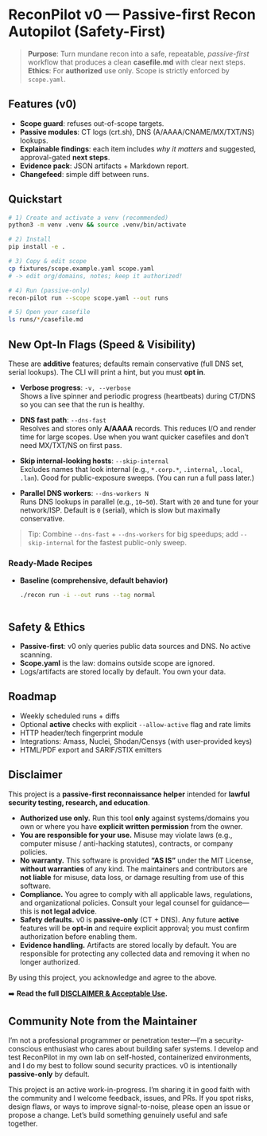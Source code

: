 # ReconPilot v0 — Passive-first Recon Autopilot (Safety-First)

> **Purpose**: Turn mundane recon into a safe, repeatable, *passive-first* workflow that produces a clean **casefile.md** with clear next steps.  
> **Ethics**: For **authorized** use only. Scope is strictly enforced by `scope.yaml`.

## Features (v0)
- **Scope guard**: refuses out-of-scope targets.
- **Passive modules**: CT logs (crt.sh), DNS (A/AAAA/CNAME/MX/TXT/NS) lookups.
- **Explainable findings**: each item includes *why it matters* and suggested, approval-gated **next steps**.
- **Evidence pack**: JSON artifacts + Markdown report.
- **Changefeed**: simple diff between runs.

## Quickstart
```bash
# 1) Create and activate a venv (recommended)
python3 -m venv .venv && source .venv/bin/activate

# 2) Install
pip install -e .

# 3) Copy & edit scope
cp fixtures/scope.example.yaml scope.yaml
# -> edit org/domains, notes; keep it authorized!

# 4) Run (passive-only)
recon-pilot run --scope scope.yaml --out runs

# 5) Open your casefile
ls runs/*/casefile.md
```
## New Opt-In Flags (Speed & Visibility)

These are **additive** features; defaults remain conservative (full DNS set, serial lookups). The CLI will print a hint, but you must **opt in**.

- **Verbose progress**: `-v, --verbose`  
  Shows a live spinner and periodic progress (heartbeats) during CT/DNS so you can see that the run is healthy.

- **DNS fast path**: `--dns-fast`  
  Resolves and stores only **A/AAAA** records. This reduces I/O and render time for large scopes. Use when you want quicker casefiles and don’t need MX/TXT/NS on first pass.

- **Skip internal-looking hosts**: `--skip-internal`  
  Excludes names that look internal (e.g., `*.corp.*`, `.internal`, `.local`, `.lan`). Good for public-exposure sweeps. (You can run a full pass later.)

- **Parallel DNS workers**: `--dns-workers N`  
  Runs DNS lookups in parallel (e.g., `10–50`). Start with `20` and tune for your network/ISP. Default is `0` (serial), which is slow but maximally conservative.

> Tip: Combine `--dns-fast` + `--dns-workers` for big speedups; add `--skip-internal` for the fastest public-only sweep.

### Ready-Made Recipes

- **Baseline (comprehensive, default behavior)**  
  ```bash
  ./recon run -i --out runs --tag normal



## Safety & Ethics
- **Passive-first**: v0 only queries public data sources and DNS. No active scanning.  
- **Scope.yaml** is the law: domains outside scope are ignored.  
- Logs/artifacts are stored locally by default. You own your data.

## Roadmap
- Weekly scheduled runs + diffs
- Optional **active** checks with explicit `--allow-active` flag and rate limits
- HTTP header/tech fingerprint module
- Integrations: Amass, Nuclei, Shodan/Censys (with user-provided keys)
- HTML/PDF export and SARIF/STIX emitters

## Disclaimer

This project is a **passive-first reconnaissance helper** intended for **lawful security testing, research, and education**.

- **Authorized use only.** Run this tool **only** against systems/domains you own or where you have **explicit written permission** from the owner.  
- **You are responsible for your use.** Misuse may violate laws (e.g., computer misuse / anti-hacking statutes), contracts, or company policies.  
- **No warranty.** This software is provided **“AS IS”** under the MIT License, **without warranties** of any kind. The maintainers and contributors are **not liable** for misuse, data loss, or damage resulting from use of this software.  
- **Compliance.** You agree to comply with all applicable laws, regulations, and organizational policies. Consult your legal counsel for guidance—this is **not legal advice**.  
- **Safety defaults.** v0 is **passive-only** (CT + DNS). Any future **active** features will be **opt-in** and require explicit approval; you must confirm authorization before enabling them.  
- **Evidence handling.** Artifacts are stored locally by default. You are responsible for protecting any collected data and removing it when no longer authorized.

By using this project, you acknowledge and agree to the above.

➡️ **Read the full [DISCLAIMER & Acceptable Use](./DISCLAIMER.md).**

## Community Note from the Maintainer

I’m not a professional programmer or penetration tester—I’m a security-conscious enthusiast who cares about building safer systems. I develop and test ReconPilot in my own lab on self-hosted, containerized environments, and I do my best to follow sound security practices. v0 is intentionally **passive-only** by default.

This project is an active work-in-progress. I’m sharing it in good faith with the community and I welcome feedback, issues, and PRs. If you spot risks, design flaws, or ways to improve signal-to-noise, please open an issue or propose a change. Let’s build something genuinely useful and safe together.
